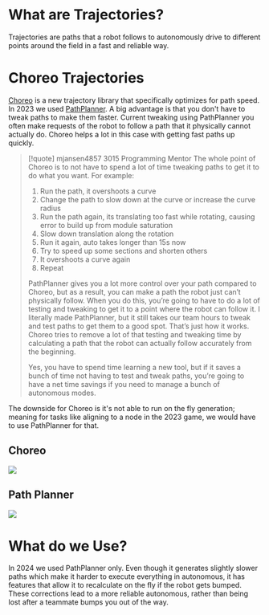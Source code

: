
# What are Trajectories?

Trajectories are paths that a robot follows to autonomously drive to different points around the field in a fast and reliable way.
# Choreo Trajectories

[Choreo](https://www.chiefdelphi.com/t/introducing-choreo-a-new-approach-to-swerve-trajectories/445236) is a new trajectory library that specifically optimizes for path speed. In 2023 we used [PathPlanner](https://www.chiefdelphi.com/t/pathplanner-2024-beta/442364). A big advantage is that you don't have to tweak paths to make them faster. Current tweaking using PathPlanner you often make requests of the robot to follow a path that it physically cannot actually do. Choreo helps a lot in this case with getting fast paths up quickly.

> [!quote] mjansen4857 3015 Programming Mentor
> The whole point of Choreo is to not have to spend a lot of time tweaking paths to get it to do what you want. For example:
> 1. Run the path, it overshoots a curve
> 2. Change the path to slow down at the curve or increase the curve radius
> 3. Run the path again, its translating too fast while rotating, causing error to build up from module saturation
>4. Slow down translation along the rotation
>5. Run it again, auto takes longer than 15s now
>6. Try to speed up some sections and shorten others
>7. It overshoots a curve again
>8. Repeat
>   
>  PathPlanner gives you a lot more control over your path compared to Choreo, but as a result, you can make a path the robot just can’t physically follow. When you do this, you’re going to have to do a lot of testing and tweaking to get it to a point where the robot can follow it. I literally made PathPlanner, but it still takes our team hours to tweak and test paths to get them to a good spot. That’s just how it works. Choreo tries to remove a lot of that testing and tweaking time by calculating a path that the robot can actually follow accurately from the beginning.
>  
>  Yes, you have to spend time learning a new tool, but if it saves a bunch of time not having to test and tweak paths, you’re going to have a net time savings if you need to manage a bunch of autonomous modes.

The downside for Choreo is it's not able to run on the fly generation; meaning for tasks like aligning to a node in the 2023 game, we would have to use PathPlanner for that. 
## Choreo
![](https://www.chiefdelphi.com/uploads/default/original/3X/d/1/d19ece50b5decd0f791ac69af719c643dddc92c5.gif)
## Path Planner
![](https://www.chiefdelphi.com/uploads/default/original/3X/4/9/49554a9d337bdb9561b89b7d65dfe37835efafbb.gif)

# What do we Use?

In 2024 we used PathPlanner only. Even though it generates slightly slower paths which make it harder to execute everything in autonomous, it has features that allow it to recalculate on the fly if the robot gets bumped. These corrections lead to a more reliable autonomous, rather than being lost after a teammate bumps you out of the way.